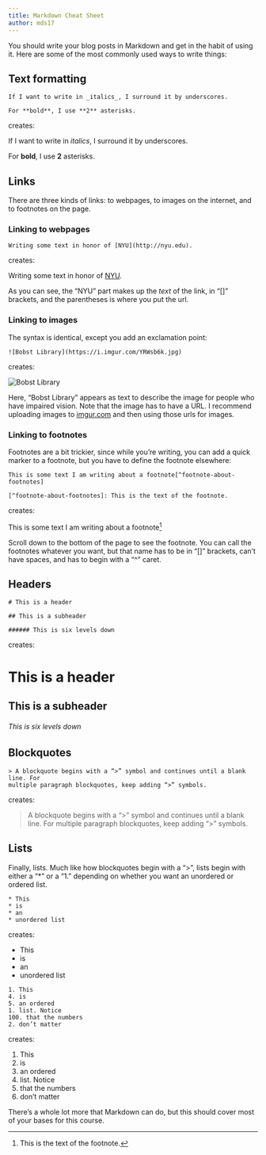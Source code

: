 ```yaml
---
title: Markdown Cheat Sheet
author: mds17 
---
```


You should write your blog posts in Markdown and get in the habit of using it.
Here are some of the most commonly used ways to write things:

## Text formatting

```
If I want to write in _italics_, I surround it by underscores.

For **bold**, I use **2** asterisks.
```

creates: 

If I want to write in _italics_, I surround it by underscores.

For **bold**, I use **2** asterisks.

## Links

There are three kinds of links: to webpages, to images on the internet, and to
footnotes on the page.

### Linking to webpages

```
Writing some text in honor of [NYU](http://nyu.edu).
```

creates:

Writing some text in honor of [NYU](http://nyu.edu).

As you can see, the “NYU” part makes up the _text_ of the link, in “[]”
brackets, and the parentheses is where you put the url.

### Linking to images

The syntax is identical, except you add an exclamation point:

```
![Bobst Library](https://i.imgur.com/YRWsb6k.jpg)
```

creates:

![Bobst Library](https://i.imgur.com/YRWsb6k.jpg)

Here, “Bobst Library” appears as text to describe the image for people who
have impaired vision. Note that the image has to have a URL. I recommend
uploading images to [imgur.com](http://imgur.com) and then using those urls
for images.

### Linking to footnotes

Footnotes are a bit trickier, since while you’re writing, you can add a quick
marker to a footnote, but you have to define the footnote elsewhere:

```
This is some text I am writing about a footnote[^footnote-about-footnotes]

[^footnote-about-footnotes]: This is the text of the footnote.
```

creates:

This is some text I am writing about a footnote[^footnote-about-footnotes]

[^footnote-about-footnotes]: This is the text of the footnote.

Scroll down to the bottom of the page to see the footnote. You can call the
footnotes whatever you want, but that name has to be in “[]” brackets, can’t
have spaces, and has to begin with a “^” caret.

## Headers

```
# This is a header

## This is a subheader

###### This is six levels down
```

creates:

# This is a header

## This is a subheader

###### This is six levels down

## Blockquotes

```
> A blockquote begins with a “>” symbol and continues until a blank line. For
multiple paragraph blockquotes, keep adding “>” symbols.
```

creates:

> A blockquote begins with a “>” symbol and continues until a blank line. For
multiple paragraph blockquotes, keep adding “>” symbols.

## Lists

Finally, lists. Much like how blockquotes begin with a “>”, lists begin with
either a “*” or a “1.” depending on whether you want an unordered or ordered
list.

```
* This
* is
* an
* unordered list
```

creates:

* This
* is
* an
* unordered list

```
1. This
4. is
5. an ordered
1. list. Notice
100. that the numbers
2. don’t matter
```

creates:

1. This
4. is
5. an ordered
1. list. Notice
100. that the numbers
2. don’t matter

There’s a whole lot more that Markdown can do, but this should cover most of
your bases for this course.
